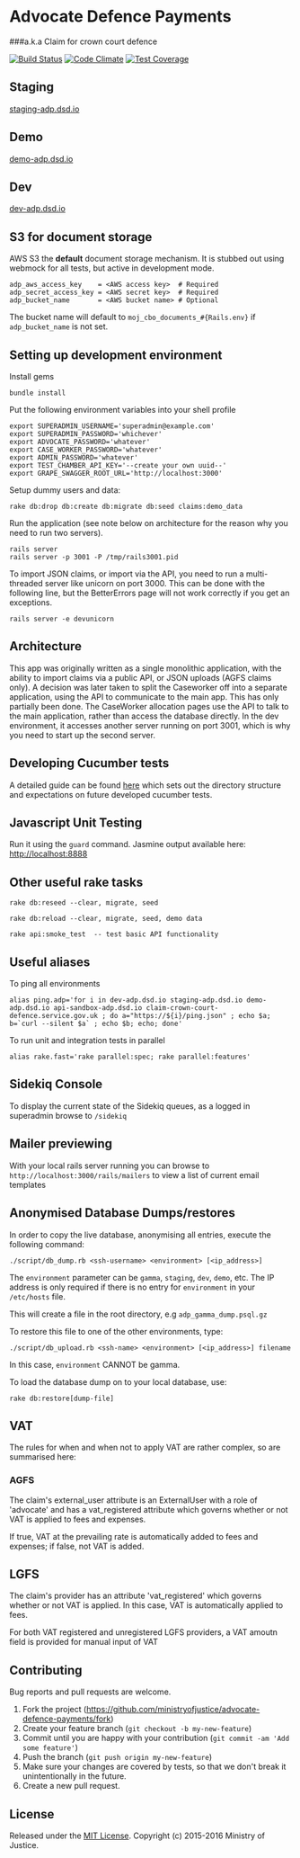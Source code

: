 # Advocate Defence Payments
###a.k.a Claim for crown court defence

[![Build Status](https://travis-ci.org/ministryofjustice/Claim-for-Crown-Court-Defence.svg)](https://travis-ci.org/ministryofjustice/Claim-for-Crown-Court-Defence)
[![Code Climate](https://codeclimate.com/github/ministryofjustice/advocate-defence-payments/badges/gpa.svg)](https://codeclimate.com/github/ministryofjustice/advocate-defence-payments)
[![Test Coverage](https://codeclimate.com/github/ministryofjustice/advocate-defence-payments/badges/coverage.svg)](https://codeclimate.com/github/ministryofjustice/advocate-defence-payments/coverage)

## Staging
[staging-adp.dsd.io](https://staging-adp.dsd.io)

## Demo
[demo-adp.dsd.io](https://demo-adp.dsd.io)

## Dev
[dev-adp.dsd.io](http://dev-adp.dsd.io)

## S3 for document storage

AWS S3 the **default** document storage mechanism. It is stubbed out
using webmock for all tests, but active in development mode.

```
adp_aws_access_key    = <AWS access key>  # Required
adp_secret_access_key = <AWS secret key>  # Required
adp_bucket_name       = <AWS bucket name> # Optional
```

The bucket name will default to `moj_cbo_documents_#{Rails.env}` if
`adp_bucket_name` is not set.

## Setting up development environment

Install gems

```
bundle install
```

Put the following environment variables into your shell profile

```
export SUPERADMIN_USERNAME='superadmin@example.com'
export SUPERADMIN_PASSWORD='whichever'
export ADVOCATE_PASSWORD='whatever'
export CASE_WORKER_PASSWORD='whatever'
export ADMIN_PASSWORD='whatever'
export TEST_CHAMBER_API_KEY='--create your own uuid--'
export GRAPE_SWAGGER_ROOT_URL='http://localhost:3000'
```

Setup dummy users and data:

```
rake db:drop db:create db:migrate db:seed claims:demo_data
```

Run the application (see note below on architecture for the reason why you need to run two servers).

```
rails server
rails server -p 3001 -P /tmp/rails3001.pid
```

To import JSON claims, or import via the API, you need to run a multi-threaded server like unicorn on port 3000.  This can 
be done with the following line, but the BetterErrors page will not work correctly if you get an exceptions.

```
rails server -e devunicorn
```


## Architecture

This app was originally written as a single monolithic application, with the ability to import claims 
via a public API, or JSON uploads (AGFS claims only).  A decision was later taken to split the Caseworker 
off into a separate application, using the API to communicate to the main app.  This has only partially been 
done.  The CaseWorker allocation pages use the API to talk to the main application, rather than access the 
database directly.  In the dev environment, it accesses another server running on port 3001, which is why you
need to start up the second server.



## Developing Cucumber tests

A detailed guide can be found [here](https://github.com/ministryofjustice/advocate-defence-payments/tree/plan-cukes-structure/features#cucumber-test-structure) which sets out the directory structure and expectations on future developed cucumber tests.


## Javascript Unit Testing

Run it using the `guard` command. Jasmine output available here: [http://localhost:8888](http://localhost:8888)


## Other useful rake tasks

```
rake db:reseed --clear, migrate, seed
```

```
rake db:reload --clear, migrate, seed, demo data
```

```
rake api:smoke_test  -- test basic API functionality
```

## Useful aliases

To ping all environments
```
alias ping.adp='for i in dev-adp.dsd.io staging-adp.dsd.io demo-adp.dsd.io api-sandbox-adp.dsd.io claim-crown-court-defence.service.gov.uk ; do a="https://${i}/ping.json" ; echo $a; b=`curl --silent $a` ; echo $b; echo; done'
```

To run unit and integration tests in parallel
```
alias rake.fast='rake parallel:spec; rake parallel:features'
```

## Sidekiq Console

To display the current state of the Sidekiq queues, as a logged in superadmin browse to `/sidekiq`

## Mailer previewing

With your local rails server running you can browse to ```http://localhost:3000/rails/mailers``` to view a list of current email templates

## Anonymised Database Dumps/restores

In order to copy the live database, anonymising all entries, execute the following command:

```
./script/db_dump.rb <ssh-username> <environment> [<ip_address>]
```

The ```environment``` parameter can be ```gamma```, ```staging```, ```dev```, ```demo```, etc.  The IP address is only required if there is no entry for ```environment``` in your ```/etc/hosts``` file.



This will create a file in the root directory, e.g ```adp_gamma_dump.psql.gz```

To restore this file to one of the other environments, type:

```
./script/db_upload.rb <ssh-name> <environment> [<ip_address>] filename
```

In this case, ```environment``` CANNOT be gamma.


To load the database dump on to your local database, use:

```
rake db:restore[dump-file]
```

## VAT

The rules for when and when not to apply VAT are rather complex, so are summarised here:

### AGFS

The claim's external_user attribute is an ExternalUser with a role of 'advocate' and has a vat_registered attribute which governs whether or not VAT is applied to fees and expenses.

If true, VAT at the prevailing rate is automatically added to fees and expenses; if false, not VAT is added.

## LGFS

The claim's provider has an attribute 'vat_registered' which governs whether or not VAT is applied.  In this case, VAT is automatically applied to fees.
 
For both VAT registered and unregistered LGFS providers, a VAT amoutn field is provided for manual input of VAT 

 
 








## Contributing

Bug reports and pull requests are welcome.

1. Fork the project (https://github.com/ministryofjustice/advocate-defence-payments/fork)
2. Create your feature branch (`git checkout -b my-new-feature`)
3. Commit until you are happy with your contribution (`git commit -am 'Add some feature'`)
4. Push the branch (`git push origin my-new-feature`)
5. Make sure your changes are covered by tests, so that we don't break it unintentionally in the future.
6. Create a new pull request.

## License

Released under the [MIT License](http://www.opensource.org/licenses/MIT). Copyright (c) 2015-2016 Ministry of Justice.
